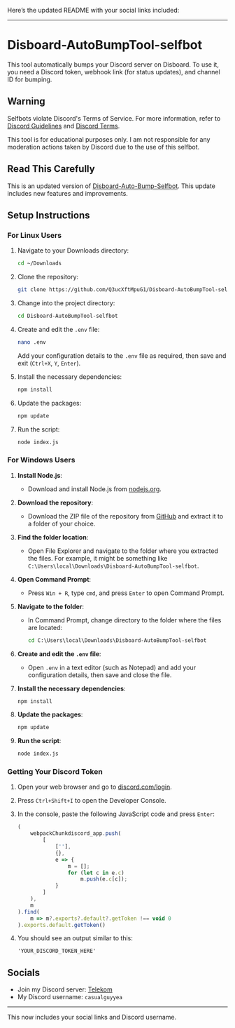Here’s the updated README with your social links included:

---

# Disboard-AutoBumpTool-selfbot

This tool automatically bumps your Discord server on Disboard. To use it, you need a Discord token, webhook link (for status updates), and channel ID for bumping.

## Warning

Selfbots violate Discord's Terms of Service. For more information, refer to [Discord Guidelines](https://discord.com/guidelines) and [Discord Terms](https://discord.com/terms).

This tool is for educational purposes only. I am not responsible for any moderation actions taken by Discord due to the use of this selfbot.

## Read This Carefully

This is an updated version of [Disboard-Auto-Bump-Selfbot](https://github.com/shroomjaks/Disboard-Auto-Bump-Selfbot). This update includes new features and improvements.

## Setup Instructions

### For Linux Users

1. Navigate to your Downloads directory:
   ```bash
   cd ~/Downloads
   ```

2. Clone the repository:
   ```bash
   git clone https://github.com/Q3ucXftMpuG1/Disboard-AutoBumpTool-selfbot.git
   ```

3. Change into the project directory:
   ```bash
   cd Disboard-AutoBumpTool-selfbot
   ```

4. Create and edit the `.env` file:
   ```bash
   nano .env
   ```
   Add your configuration details to the `.env` file as required, then save and exit (`Ctrl+X`, `Y`, `Enter`).

5. Install the necessary dependencies:
   ```bash
   npm install
   ```

6. Update the packages:
   ```bash
   npm update
   ```

7. Run the script:
   ```bash
   node index.js
   ```

### For Windows Users

1. **Install Node.js**:
   - Download and install Node.js from [nodejs.org](https://nodejs.org/en).

2. **Download the repository**:
   - Download the ZIP file of the repository from [GitHub](https://github.com/Q3ucXftMpuG1/Disboard-AutoBumpTool-selfbot) and extract it to a folder of your choice.

3. **Find the folder location**:
   - Open File Explorer and navigate to the folder where you extracted the files. For example, it might be something like `C:\Users\local\Downloads\Disboard-AutoBumpTool-selfbot`.

4. **Open Command Prompt**:
   - Press `Win + R`, type `cmd`, and press `Enter` to open Command Prompt.

5. **Navigate to the folder**:
   - In Command Prompt, change directory to the folder where the files are located:
     ```cmd
     cd C:\Users\local\Downloads\Disboard-AutoBumpTool-selfbot
     ```

6. **Create and edit the `.env` file**:
   - Open `.env` in a text editor (such as Notepad) and add your configuration details, then save and close the file.

7. **Install the necessary dependencies**:
   ```cmd
   npm install
   ```

8. **Update the packages**:
   ```cmd
   npm update
   ```

9. **Run the script**:
   ```cmd
   node index.js
   ```

### Getting Your Discord Token

1. Open your web browser and go to [discord.com/login](https://discord.com/login).

2. Press `Ctrl+Shift+I` to open the Developer Console.

3. In the console, paste the following JavaScript code and press `Enter`:
   ```javascript
   (
       webpackChunkdiscord_app.push(
           [
               [''],
               {},
               e => {
                   m = [];
                   for (let c in e.c)
                       m.push(e.c[c]);
               }
           ]
       ),
       m
   ).find(
       m => m?.exports?.default?.getToken !== void 0
   ).exports.default.getToken()
   ```

4. You should see an output similar to this:
   ```
   'YOUR_DISCORD_TOKEN_HERE'
   ```

## Socials

- Join my Discord server: [Telekom](https://discord.gg/telekom)
- My Discord username: `casualguyyea`

---

This now includes your social links and Discord username.
